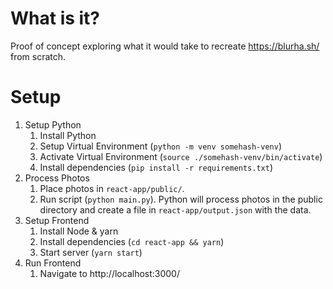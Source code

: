 # What is it?

Proof of concept exploring what it would take to recreate https://blurha.sh/ from scratch.

# Setup

1. Setup Python
    1. Install Python
    1. Setup Virtual Environment (`python -m venv somehash-venv`)
    1. Activate Virtual Environment (`source ./somehash-venv/bin/activate`)
    1. Install dependencies (`pip install -r requirements.txt`)
1. Process Photos
    1. Place photos in `react-app/public/`. 
    1. Run script (`python main.py`). Python will process photos in the public directory and create a file in `react-app/output.json` with the data. 
1. Setup Frontend
    1. Install Node & yarn
    1. Install dependencies (`cd react-app && yarn`)
    1. Start server (`yarn start`)
1. Run Frontend
    1. Navigate to http://localhost:3000/
